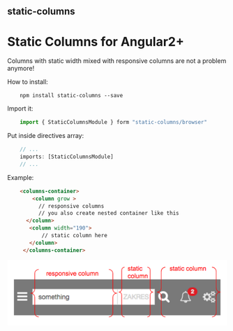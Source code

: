 ## static-columns

# Static Columns for Angular2+

Columns with static width mixed with responsive columns are 
not a problem anymore!

How to install:
```
    npm install static-columns --save
```


Import it:
```ts
    import { StaticColumnsModule } form "static-columns/browser"
```

Put inside directives array:
```ts
    // ...
    imports: [StaticColumnsModule]
    // ...
```
Example:
	
```html
    <columns-container>
        <column grow >
    	  // responsive columns
          // you also create nested container like this
      </column>
       <column width="190">                        
           // static column here
       </column>
     </columns-container>
```

![Modules marked](screen.png)


